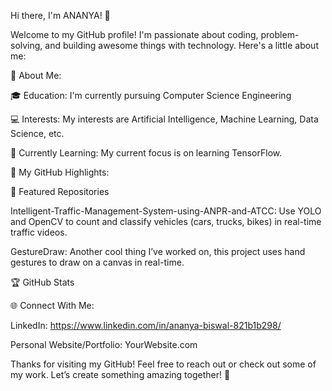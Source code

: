 Hi there, I'm ANANYA! 👋

Welcome to my GitHub profile! I'm passionate about coding, problem-solving, and building awesome things with technology. Here's a little about me:

🚀 About Me:

🎓 Education: I'm currently pursuing Computer Science Engineering 

💻 Interests: My interests are Artificial Intelligence, Machine Learning,  Data Science, etc.

🌱 Currently Learning: My current focus is on learning TensorFlow.

📂 My GitHub Highlights:

🌟 Featured Repositories

Intelligent-Traffic-Management-System-using-ANPR-and-ATCC: Use YOLO and OpenCV to count and classify vehicles (cars, trucks, bikes) in real-time traffic videos.

GestureDraw: Another cool thing I’ve worked on, this project uses hand gestures to draw on a canvas in real-time.

🏆 GitHub Stats



🌐 Connect With Me:

LinkedIn: https://www.linkedin.com/in/ananya-biswal-821b1b298/

Personal Website/Portfolio: YourWebsite.com

Thanks for visiting my GitHub! Feel free to reach out or check out some of my work. Let’s create something amazing together! 🚀


<!---
ananyagm/ananyagm is a ✨ special ✨ repository because its `README.md` (this file) appears on your GitHub profile.
You can click the Preview link to take a look at your changes.
--->
